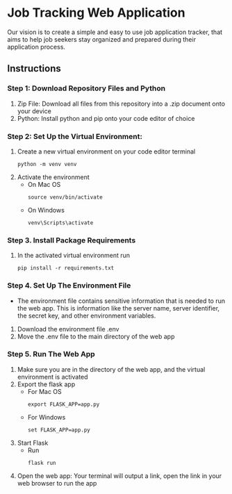 # Job Tracking Web Application

Our vision is to create a simple and easy to use job application tracker, that aims to help job seekers stay organized and prepared during their application process.

## Instructions

### Step 1: Download Repository Files and Python
1. Zip File: Download all files from this repository into a .zip document onto your device
2. Python: Install python and pip onto your code editor of choice

### Step 2: Set Up the Virtual Environment:
1.  Create a new virtual environment on your code editor terminal
    ```
    python -m venv venv
    ```
2. Activate the environment
    * On Mac OS
        ```
        source venv/bin/activate
        ```
    * On Windows
        ```
        venv\Scripts\activate
        ```

### Step 3. Install Package Requirements
1. In the activated virtual environment run
    ```
    pip install -r requirements.txt
    ```

### Step 4. Set Up The Environment File
* The environment file contains sensitive information that is needed to run the web app.
This is information like the server name, server identifier, the secret key, and other environment variables.

1. Download the environment file .env
2. Move the .env file to the main directory of the web app

### Step 5. Run The Web App
1. Make sure you are in the directory of the web app, and the virtual environment is activated 
2. Export the flask app
    * For Mac OS
        ```
        export FLASK_APP=app.py
        ```
    * For Windows
        ```
        set FLASK_APP=app.py
        ```
3. Start Flask
    * Run 
        ```
        flask run
        ```
4. Open the web app: Your terminal will output a link, open the link in your web browser to run the app
